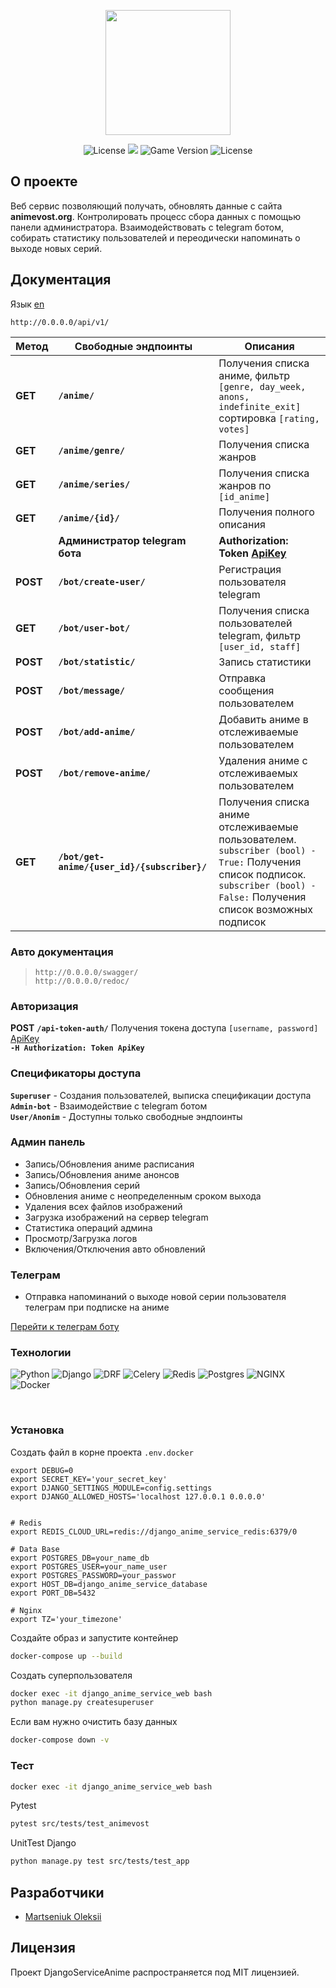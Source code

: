 <p align="center">
      <img src="https://i.ibb.co/CQtKPmb/pngwing-com.png" width="200">
</p>

<p align="center">
   <img src="https://img.shields.io/badge/Python-3.10.6-blue" alt="License">
   <img src="https://img.shields.io/badge/Framework-Django%204.0.5-blueviolet">
   <img src="https://img.shields.io/badge/Version-v1.0-blue" alt="Game Version">
   <img src="https://img.shields.io/badge/License-MIT-brightgreen" alt="License">
</p>

## О проекте

Веб сервис позволяющий получать, обновлять данные с сайта <b>animevost.org</b>. Контролировать процесс сбора данных с помощью панели администратора. Взаимодействовать с telegram ботом, собирать статистику пользователей и переодически напоминать о выходе новых серий.

## Документация

Язык [en](../README.md)
```
http://0.0.0.0/api/v1/
```
|Метод|Свободные эндпоинты|	Описания|
|-----|--------------------|---------|
|<b>GET</b>|**`/anime/`** |Получения списка аниме, фильтр `[genre, day_week, anons, indefinite_exit] `сортировка `[rating, votes]`|
|<b>GET</b>|**`/anime/genre/`**|Получения списка жанров|
|<b>GET</b>|**`/anime/series/`**| Получения списка жанров по `[id_anime]`|
|<b>GET</b>|**`/anime/{id}/`**| Получения полного описания|
||<b>Администратор telegram бота<b>|<b>Authorization: Token [<u>ApiKey</u>](#авторизация)</b>|
|<b><b>POST</b></b>|**`/bot/create-user/`**| Регистрация пользователя telegram|
|<b>GET</b>|**`/bot/user-bot/`**| Получения списка пользователей telegram, фильтр `[user_id, staff]` |
|<b>POST</b>|**`/bot/statistic/`**| Запись статистики |
|<b>POST</b>|**`/bot/message/`**| Отправка сообщения пользователем|
|<b>POST</b>|**`/bot/add-anime/`**|Добавить аниме в отслеживаемые пользователем|
|<b>POST</b>|**`/bot/remove-anime/`**|Удаления аниме с отслеживаемых пользователем|
|<b>GET</b>|**`/bot/get-anime/{user_id}/{subscriber}/`**|Получения списка аниме отслеживаемые пользователем. <br>`subscriber (bool) - True:` Получения список подписок. <br>`subscriber (bool) - False:` Получения список возможных подписок|

### <b>Авто документация</b>

>`http://0.0.0.0/swagger/`<br>
>`http://0.0.0.0/redoc/`<br>

### <b>Авторизация</b>

<b>POST</b> **`/api-token-auth/`** Получения токена доступа `[username, password]` <u>ApiKey</u><br>
**`-H Authorization: Token ApiKey`**

### <b>Спецификаторы доступа</b>
**`Superuser`** - Создания пользователей, выписка спецификации доступа <br>
**`Admin-bot`** - Взаимодействие с telegram ботом<br>
**`User/Anonim`** - Доступны только свободные эндпоинты

### <b>Админ панель</b>

- Запись/Обновления аниме расписания
- Запись/Обновления  аниме анонсов
- Запись/Обновления  серий
- Обновления аниме с неопределенным сроком выхода
- Удаления всех файлов изображений
- Загрузка изображений на сервер telegram
- Статистика операций админа
- Просмотр/Загрузка логов
- Включения/Отключения авто обновлений

### <b>Телеграм</b>

- Отправка напоминаний о выходе новой серии пользователя телеграм при подписке на аниме

[Перейти к телеграм боту](https://github.com/OleksiiMartseniuk/bot_anime)

### <b>Технологии</b>

![Python](https://img.shields.io/badge/-Python-blue?style=flat-square)
![Django](https://img.shields.io/badge/-Django-blueviolet?style=flat-square)
![DRF](https://img.shields.io/badge/-DRF-red?style=flat-square)
![Celery](https://img.shields.io/badge/-Celery-important?style=flat-square)
![Redis](https://img.shields.io/badge/-Redis-critical?style=flat-square)
![Postgres](https://img.shields.io/badge/-Postgres-yellow?style=flat-square)
![NGINX](https://img.shields.io/badge/-NGINX-success?style=flat-square)
![Docker](https://img.shields.io/badge/-Docker-informational?style=flat-square)

<br>

### <b>Установка</b>

Создать файл в корне проекта `.env.docker`

```
export DEBUG=0
export SECRET_KEY='your_secret_key'
export DJANGO_SETTINGS_MODULE=config.settings
export DJANGO_ALLOWED_HOSTS='localhost 127.0.0.1 0.0.0.0'


# Redis
export REDIS_CLOUD_URL=redis://django_anime_service_redis:6379/0

# Data Base
export POSTGRES_DB=your_name_db
export POSTGRES_USER=your_name_user
export POSTGRES_PASSWORD=your_passwor
export HOST_DB=django_anime_service_database
export PORT_DB=5432

# Nginx
export TZ='your_timezone'
```

Создайте образ и запустите контейнер

```bash
docker-compose up --build
```

Создать суперпользователя

```bash
docker exec -it django_anime_service_web bash
python manage.py createsuperuser
```

Если вам нужно очистить базу данных

```bash
docker-compose down -v
```


### <b>Тест</b>


```bash
docker exec -it django_anime_service_web bash
```
Pytest
```bash
pytest src/tests/test_animevost
```
UnitTest Django
```bash
python manage.py test src/tests/test_app
```

## Разработчики

- [Martseniuk Oleksii](https://github.com/OleksiiMartseniuk)


## Лицензия

Проект DjangoServiceAnime распространяется под MIT лицензией.
